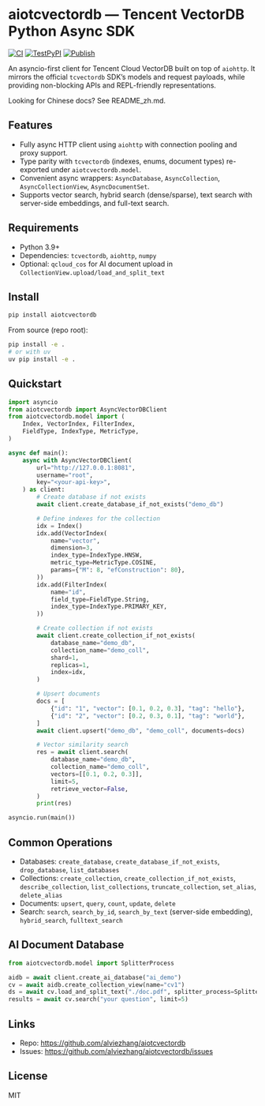 # aiotcvectordb — Tencent VectorDB Python Async SDK

[![CI](https://github.com/alviezhang/aiotcvectordb/actions/workflows/ci.yml/badge.svg)](https://github.com/alviezhang/aiotcvectordb/actions/workflows/ci.yml)
[![TestPyPI](https://github.com/alviezhang/aiotcvectordb/actions/workflows/testpypi.yml/badge.svg)](https://github.com/alviezhang/aiotcvectordb/actions/workflows/testpypi.yml)
[![Publish](https://github.com/alviezhang/aiotcvectordb/actions/workflows/release.yml/badge.svg)](https://github.com/alviezhang/aiotcvectordb/actions/workflows/release.yml)

An asyncio-first client for Tencent Cloud VectorDB built on top of `aiohttp`. It mirrors the official `tcvectordb` SDK’s models and request payloads, while providing non-blocking APIs and REPL-friendly representations.

Looking for Chinese docs? See README_zh.md.

## Features

- Fully async HTTP client using `aiohttp` with connection pooling and proxy support.
- Type parity with `tcvectordb` (indexes, enums, document types) re-exported under `aiotcvectordb.model`.
- Convenient async wrappers: `AsyncDatabase`, `AsyncCollection`, `AsyncCollectionView`, `AsyncDocumentSet`.
- Supports vector search, hybrid search (dense/sparse), text search with server-side embeddings, and full-text search.

## Requirements

- Python 3.9+
- Dependencies: `tcvectordb`, `aiohttp`, `numpy`
- Optional: `qcloud_cos` for AI document upload in `CollectionView.upload/load_and_split_text`

## Install

```bash
pip install aiotcvectordb
```

From source (repo root):

```bash
pip install -e .
# or with uv
uv pip install -e .
```

## Quickstart

```python
import asyncio
from aiotcvectordb import AsyncVectorDBClient
from aiotcvectordb.model import (
    Index, VectorIndex, FilterIndex,
    FieldType, IndexType, MetricType,
)

async def main():
    async with AsyncVectorDBClient(
        url="http://127.0.0.1:8081",
        username="root",
        key="<your-api-key>",
    ) as client:
        # Create database if not exists
        await client.create_database_if_not_exists("demo_db")

        # Define indexes for the collection
        idx = Index()
        idx.add(VectorIndex(
            name="vector",
            dimension=3,
            index_type=IndexType.HNSW,
            metric_type=MetricType.COSINE,
            params={"M": 8, "efConstruction": 80},
        ))
        idx.add(FilterIndex(
            name="id",
            field_type=FieldType.String,
            index_type=IndexType.PRIMARY_KEY,
        ))

        # Create collection if not exists
        await client.create_collection_if_not_exists(
            database_name="demo_db",
            collection_name="demo_coll",
            shard=1,
            replicas=1,
            index=idx,
        )

        # Upsert documents
        docs = [
            {"id": "1", "vector": [0.1, 0.2, 0.3], "tag": "hello"},
            {"id": "2", "vector": [0.2, 0.3, 0.1], "tag": "world"},
        ]
        await client.upsert("demo_db", "demo_coll", documents=docs)

        # Vector similarity search
        res = await client.search(
            database_name="demo_db",
            collection_name="demo_coll",
            vectors=[[0.1, 0.2, 0.3]],
            limit=5,
            retrieve_vector=False,
        )
        print(res)

asyncio.run(main())
```

## Common Operations

- Databases: `create_database`, `create_database_if_not_exists`, `drop_database`, `list_databases`
- Collections: `create_collection`, `create_collection_if_not_exists`, `describe_collection`, `list_collections`, `truncate_collection`, `set_alias`, `delete_alias`
- Documents: `upsert`, `query`, `count`, `update`, `delete`
- Search: `search`, `search_by_id`, `search_by_text` (server-side embedding), `hybrid_search`, `fulltext_search`

## AI Document Database

```python
from aiotcvectordb.model import SplitterProcess

aidb = await client.create_ai_database("ai_demo")
cv = await aidb.create_collection_view(name="cv1")
ds = await cv.load_and_split_text("./doc.pdf", splitter_process=SplitterProcess())
results = await cv.search("your question", limit=5)
```

## Links

- Repo: https://github.com/alviezhang/aiotcvectordb
- Issues: https://github.com/alviezhang/aiotcvectordb/issues

## License

MIT
